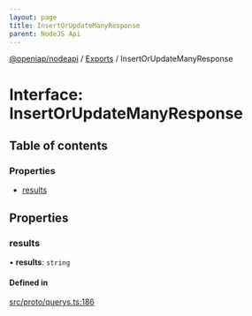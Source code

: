 ```yaml
---
layout: page
title: InsertOrUpdateManyResponse
parent: NodeJS Api
---
```

[@openiap/nodeapi](../README.html) / [Exports](../modules.html) / InsertOrUpdateManyResponse

# Interface: InsertOrUpdateManyResponse

## Table of contents

### Properties

- [results](InsertOrUpdateManyResponse.html#results)

## Properties

### results

• **results**: `string`

#### Defined in

[src/proto/querys.ts:186](https://github.com/openiap/nodeapi/blob/a6b5438/src/proto/querys.ts#L186)
